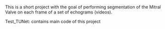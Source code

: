 This is a short project with the goal of performing segmentation of the Mitral Valve on each frame of a set of echograms (videos).

Test_TUNet: contains main code of this project
